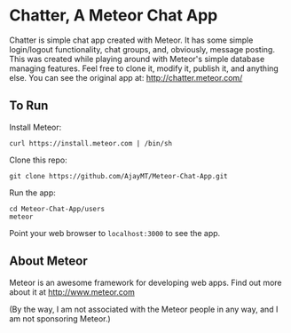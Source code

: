 # Chatter, A Meteor Chat App

Chatter is simple chat app created with Meteor. It has some simple login/logout functionality, chat groups,
and, obviously, message posting. This was created while playing around with Meteor's simple database managing
features. Feel free to clone it, modify it, publish it, and anything else. You can see the original app at:
http://chatter.meteor.com/

## To Run

Install Meteor:

    curl https://install.meteor.com | /bin/sh
    
Clone this repo:

    git clone https://github.com/AjayMT/Meteor-Chat-App.git
    
Run the app:

    cd Meteor-Chat-App/users
    meteor
    
Point your web browser to `localhost:3000` to see the app.

## About Meteor

Meteor is an awesome framework for developing web apps. Find out more about it at http://www.meteor.com

(By the way, I am not associated with the Meteor people in any way, and I am not sponsoring Meteor.)
